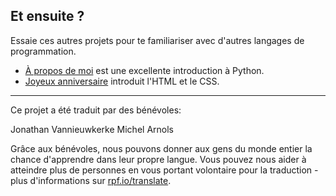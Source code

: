 ## Et ensuite ?

Essaie ces autres projets pour te familiariser avec d'autres langages de programmation.

- [À propos de moi](https://projects.raspberrypi.org/fr-FR/projects/about-me?utm_source=pathway&utm_medium=whatnext&utm_campaign=projects) est une excellente introduction à Python.
- [Joyeux anniversaire](https://projects.raspberrypi.org/fr-FR/projects/happy-birthday?utm_source=pathway&utm_medium=whatnext&utm_campaign=projects) introduit l'HTML et le CSS.


***
Ce projet a été traduit par des bénévoles:

Jonathan Vannieuwkerke
Michel Arnols

Grâce aux bénévoles, nous pouvons donner aux gens du monde entier la chance d'apprendre dans leur propre langue. Vous pouvez nous aider à atteindre plus de personnes en vous portant volontaire pour la traduction - plus d'informations sur [rpf.io/translate](https://rpf.io/translate).